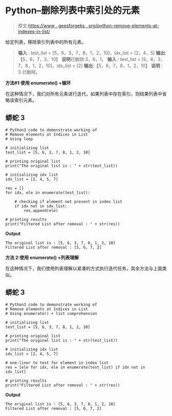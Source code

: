 # Python–删除列表中索引处的元素

> 原文:[https://www . geesforgeks . org/python-remove-elements-at-indexes-in-list/](https://www.geeksforgeeks.org/python-remove-elements-at-indices-in-list/)

给定列表，移除索引列表中的所有元素。

> **输入** : test_list = [5，6，3，7，8，1，2，10]，idx_list = [2，4，5]
> **输出**:【5，6，7，2，10】
> **说明**已删除:3，6，1。
> **输入** : test_list = [5，6，3，7，8，1，2，10]，idx_list = [2]
> **输出**:【5，6，7，8，1，2，10】
> **说明** : 3 已删除。

**方法#1:使用 enumerate() +循环**

在这种情况下，我们对所有元素进行迭代，如果列表中存在索引，则结果列表中省略该索引元素。

## 蟒蛇 3

```
# Python3 code to demonstrate working of
# Remove elements at Indices in List
# Using loop

# initializing list
test_list = [5, 6, 3, 7, 8, 1, 2, 10]

# printing original list
print("The original list is : " + str(test_list))

# initializing idx list
idx_list = [2, 4, 5, 7]

res = []
for idx, ele in enumerate(test_list):

    # checking if element not present in index list
    if idx not in idx_list:
        res.append(ele)

# printing results
print("Filtered List after removal : " + str(res))
```

**Output**

```
The original list is : [5, 6, 3, 7, 8, 1, 2, 10]
Filtered List after removal : [5, 6, 7, 2]
```

**方法 2:使用 enumerate() +列表理解**

在这种情况下，我们使用列表理解以紧凑的方式执行迭代任务，其余方法与上面类似。

## 蟒蛇 3

```
# Python3 code to demonstrate working of
# Remove elements at Indices in List
# Using enumerate() + list comprehension

# initializing list
test_list = [5, 6, 3, 7, 8, 1, 2, 10]

# printing original list
print("The original list is : " + str(test_list))

# initializing idx list
idx_list = [2, 4, 5, 7]

# one-liner to test for element in index list
res = [ele for idx, ele in enumerate(test_list) if idx not in idx_list]

# printing results
print("Filtered List after removal : " + str(res))
```

**Output**

```
The original list is : [5, 6, 3, 7, 8, 1, 2, 10]
Filtered List after removal : [5, 6, 7, 2]
```